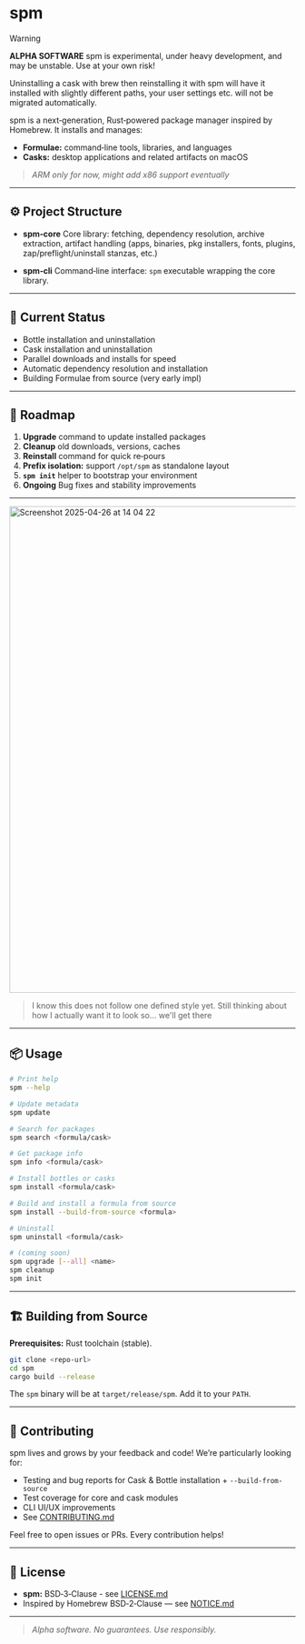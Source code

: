# spm

> [!WARNING]
> **ALPHA SOFTWARE**
> spm is experimental, under heavy development, and may be unstable. Use at your own risk!
>
> Uninstalling a cask with brew then reinstalling it with spm will have it installed with slightly different paths, your user settings etc. will not be migrated automatically.

spm is a next‑generation, Rust‑powered package manager inspired by Homebrew. It installs and manages:

- **Formulae:** command‑line tools, libraries, and languages  
- **Casks:** desktop applications and related artifacts on macOS

> _ARM only for now, might add x86 support eventually_

---

## ⚙️ Project Structure

- **spm‑core** Core library: fetching, dependency resolution, archive extraction, artifact handling (apps, binaries, pkg installers, fonts, plugins, zap/preflight/uninstall stanzas, etc.)

- **spm‑cli** Command‑line interface: `spm` executable wrapping the core library.

---

## 🚧 Current Status

- Bottle installation and uninstallation  
- Cask installation and uninstallation
- Parallel downloads and installs for speed  
- Automatic dependency resolution and installation
- Building Formulae from source (very early impl)

---

## 🚀 Roadmap

1. **Upgrade** command to update installed packages  
2. **Cleanup** old downloads, versions, caches  
3. **Reinstall** command for quick re‑pours  
4. **Prefix isolation:** support `/opt/spm` as standalone layout  
5. **`spm init`** helper to bootstrap your environment
6. **Ongoing** Bug fixes and stability improvements

---

<img width="856" alt="Screenshot 2025-04-26 at 14 04 22" src="https://github.com/user-attachments/assets/df406637-f7a9-4ff6-b61f-e7e15ce674d8" />

> I know this does not follow one defined style yet. Still thinking about how I actually want it to look so... we'll get there

---

## 📦 Usage

```sh
# Print help
spm --help

# Update metadata
spm update

# Search for packages
spm search <formula/cask>

# Get package info
spm info <formula/cask>

# Install bottles or casks
spm install <formula/cask>

# Build and install a formula from source
spm install --build-from-source <formula>

# Uninstall
spm uninstall <formula/cask>

# (coming soon)
spm upgrade [--all] <name>
spm cleanup
spm init
```

-----

## 🏗️ Building from Source

**Prerequisites:** Rust toolchain (stable).

```sh
git clone <repo-url>
cd spm
cargo build --release
```

The `spm` binary will be at `target/release/spm`. Add it to your `PATH`.

-----

## 🤝 Contributing

spm lives and grows by your feedback and code\! We’re particularly looking for:

  - Testing and bug reports for Cask & Bottle installation + `--build-from-source`
  - Test coverage for core and cask modules
  - CLI UI/UX improvements
  - See [CONTRIBUTING.md](CONTRIBUTING.md)

Feel free to open issues or PRs. Every contribution helps\!

-----

## 📄 License

  - **spm:** BSD‑3‑Clause - see [LICENSE.md](LICENSE.md)
  - Inspired by Homebrew BSD‑2‑Clause — see [NOTICE.md](NOTICE.md)

-----

> *Alpha software. No guarantees. Use responsibly.*
